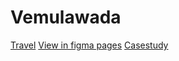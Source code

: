 # Vemulawada
[Travel](https://www.figma.com/proto/rkGIeBPoKE8vIATfoDw8WX/travel?node-id=96-80&p=f&t=CraXNh58lmjt74yU-1&scaling=scale-down&content-scaling=fixed&page-id=0%3A1&starting-point-node-id=96%3A80&show-proto-sidebar=1)
[View in figma pages](https://www.figma.com/design/rkGIeBPoKE8vIATfoDw8WX/travel?node-id=0-1&m=dev&t=jD6ZatOSNB8TLKif-1/)
[Casestudy](https://www.figma.com/design/Y1Q1iBZh6ZAbvcbPtZ8BCm/Case-study?node-id=1-2&p=f&t=Pln8KGtBOP25BzIO-0)
